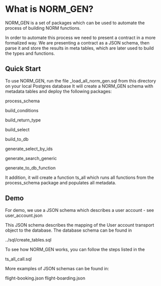 # What is NORM_GEN?
 
NORM_GEN is a set of packages which can be used to automate the  process of building NORM functions.

In order to automate this process we need to present a contract in a more formalized way. We are presenting a contract as a JSON schema, then parse it and store the results in meta tables, which are later used to build the types and functions.

## Quick Start

To use NORM_GEN, run the file 
\_load\_all\_norm\_gen.sql from this directory on your local Postgres database
It will create a NORM\_GEN schema with metadata tables and deploy the following packages:

process_schema

build_conditions

build_return_type

build_select

build_to_db

generate_select_by_ids

generate_search_generic

generate_to_db_function



It addition, it will create a function ts_all which runs all functions from the process_schema package and populates all metadata.

## Demo

For demo, we use a JSON schema which describes a user account - see user\_account.json

This JSON schema describes the mapping of the User account transport object to the database. The database schema can be found in

../sql/create\_tables.sql

To see how NORM_GEN works, you can follow the steps listed in the 

ts\_all\_call.sql

More examples of JSON schemas can be found in:

flight-booking.json
flight-boarding.json
